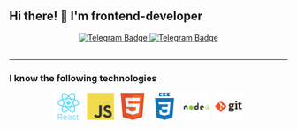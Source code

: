 ## Hi there! 👋 I'm frontend-developer
<div id="header" align="center">

<div id="badges__social">
		<a href="https://t.me/nikita_0071">
			<img src="https://img.shields.io/badge/telegram-blue?logo=telegram&logoColor=white&style=for-the-badge"
				alt="Telegram Badge" />
		</a>
		<a href="mailto:vlad@webref.ru">
			<img src="https://img.shields.io/badge/telegram-blue?logo=telegram&logoColor=white&style=for-the-badge"
				alt="Telegram Badge" />
		</a>
	</div>

<img src="https://komarev.com/ghpvc/?username=Racio-begin&style=flat-square&color=blue" alt="" />
</div>

---

### I know the following technologies
<div id="my-techs" align="center">
	<img src="https://github.com/devicons/devicon/blob/master/icons/react/react-original-wordmark.svg" title="React"
		alt="React" width="50" height="50" />&nbsp;
	<img src="https://github.com/devicons/devicon/blob/master/icons/javascript/javascript-original.svg" title="JavaScript"
		alt="JavaScript" width="50" height="50" />&nbsp;
	<img src="https://github.com/devicons/devicon/blob/master/icons/html5/html5-original.svg" title="HTML5" alt="HTML"
		width="50" height="50" />&nbsp;
	<img src="https://github.com/devicons/devicon/blob/master/icons/css3/css3-plain-wordmark.svg" title="CSS3" alt="CSS"
		width="50" height="50" />&nbsp;
	<img src="https://github.com/devicons/devicon/blob/master/icons/nodejs/nodejs-original-wordmark.svg" title="NodeJS"
		alt="NodeJS" width="50" height="50" />&nbsp;
	<img src="https://github.com/devicons/devicon/blob/master/icons/git/git-original-wordmark.svg" title="Git" **alt="Git"
		width="50" height="50" />
	<!-- <img src="https://icons8.ru/icon/EPbEfEa7o8CB/postman-is-the-only-complete-api-development-environment" title="Postman" **alt="Postman"
		width="50" height="50" /> -->
</div>
